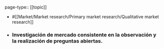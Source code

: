 page-type:: [[topic]]

- #[[Market/Market research/Primary market research/Qualitative market research]]

- ### Investigación de mercado consistente en la observación y la realización de preguntas abiertas.



